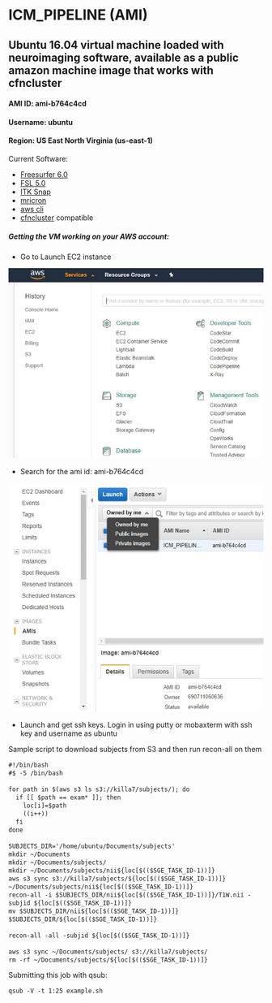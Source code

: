 ICM_PIPELINE (AMI)
=========================
Ubuntu 16.04 virtual machine loaded with neuroimaging software, available as a public amazon machine image that works with cfncluster
--------------------------------------------------------------------------------

#### AMI ID: ami-b764c4cd ####
#### Username: ubuntu ####
#### Region: US East North Virginia (us-east-1) ####

Current Software:
- [Freesurfer 6.0](https://surfer.nmr.mgh.harvard.edu/)
- [FSL 5.0](https://fsl.fmrib.ox.ac.uk/fsl/fslwiki)
- [ITK Snap](http://www.itksnap.org/pmwiki/pmwiki.php)
- [mricron](http://people.cas.sc.edu/rorden/mricron/index.html)
- [aws cli](https://aws.amazon.com/cli/)
- [cfncluster](http://cfncluster.readthedocs.io/en/latest/) compatible

##### Getting the VM working on your AWS account: #####
- Go to Launch EC2 instance

![](imgs/aws1.JPG)

- Search for the ami id: ami-b764c4cd

![](imgs/aws2.JPG)


- Launch and get ssh keys. Login in using putty or mobaxterm with ssh key and username as ubuntu

Sample script to download subjects from S3 and then run recon-all on them

```
#!/bin/bash
#$ -S /bin/bash

for path in $(aws s3 ls s3://killa7/subjects/); do
  if [[ $path == exam* ]]; then
    loc[i]=$path
    ((i++))
  fi
done

SUBJECTS_DIR='/home/ubuntu/Documents/subjects'
mkdir ~/Documents
mkdir ~/Documents/subjects/
mkdir ~/Documents/subjects/nii${loc[$(($SGE_TASK_ID-1))]}
aws s3 sync s3://killa7/subjects/${loc[$(($SGE_TASK_ID-1))]} ~/Documents/subjects/nii${loc[$(($SGE_TASK_ID-1))]}
recon-all -i $SUBJECTS_DIR/nii${loc[$(($SGE_TASK_ID-1))]}/T1W.nii -subjid ${loc[$(($SGE_TASK_ID-1))]}
mv $SUBJECTS_DIR/nii${loc[$(($SGE_TASK_ID-1))]} $SUBJECTS_DIR/${loc[$(($SGE_TASK_ID-1))]}

recon-all -all -subjid ${loc[$(($SGE_TASK_ID-1))]}

aws s3 sync ~/Documents/subjects/ s3://killa7/subjects/
rm -rf ~/Documents/subjects/${loc[$(($SGE_TASK_ID-1))]}

```
Submitting this job with qsub:

```
qsub -V -t 1:25 example.sh
```
